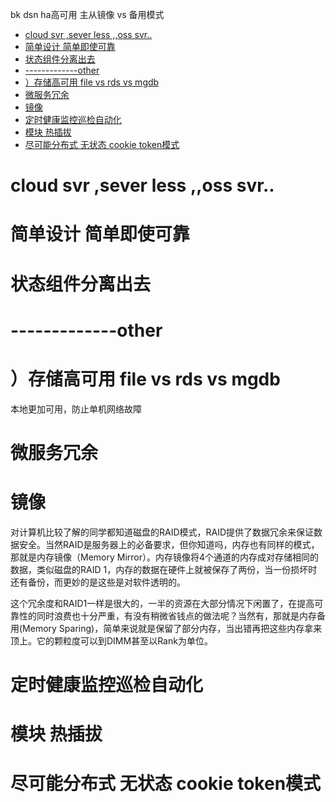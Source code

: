 bk dsn ha高可用 主从镜像 vs 备用模式

<!-- TOC -->

- [cloud svr  ,sever less ,,oss svr..](#cloud-svr--sever-less-oss-svr)
- [简单设计 简单即使可靠](#简单设计-简单即使可靠)
- [状态组件分离出去](#状态组件分离出去)
- [-------------other](#-------------other)
- [）存储高可用 file vs rds vs mgdb](#存储高可用-file-vs-rds-vs-mgdb)
- [微服务冗余](#微服务冗余)
- [镜像](#镜像)
- [定时健康监控巡检自动化](#定时健康监控巡检自动化)
- [模块 热插拔](#模块-热插拔)
- [尽可能分布式 无状态  cookie token模式](#尽可能分布式-无状态--cookie-token模式)

<!-- /TOC -->

# cloud svr  ,sever less ,,oss svr..
# 简单设计 简单即使可靠
# 状态组件分离出去 

# -------------other

# ）存储高可用 file vs rds vs mgdb
本地更加可用，防止单机网络故障

# 微服务冗余

# 镜像
对计算机比较了解的同学都知道磁盘的RAID模式，RAID提供了数据冗余来保证数据安全。当然RAID是服务器上的必备要求，但你知道吗，内存也有同样的模式，那就是内存镜像（Memory Mirror）。内存镜像将4个通道的内存成对存储相同的数据，类似磁盘的RAID 1，内存的数据在硬件上就被保存了两份，当一份损坏时还有备份，而更妙的是这些是对软件透明的。

这个冗余度和RAID1一样是很大的，一半的资源在大部分情况下闲置了，在提高可靠性的同时浪费也十分严重，有没有稍微省钱点的做法呢？当然有，那就是内存备用(Memory Sparing)，简单来说就是保留了部分内存，当出错再把这些内存拿来顶上。它的颗粒度可以到DIMM甚至以Rank为单位。

# 定时健康监控巡检自动化

# 模块 热插拔

# 尽可能分布式 无状态  cookie token模式



